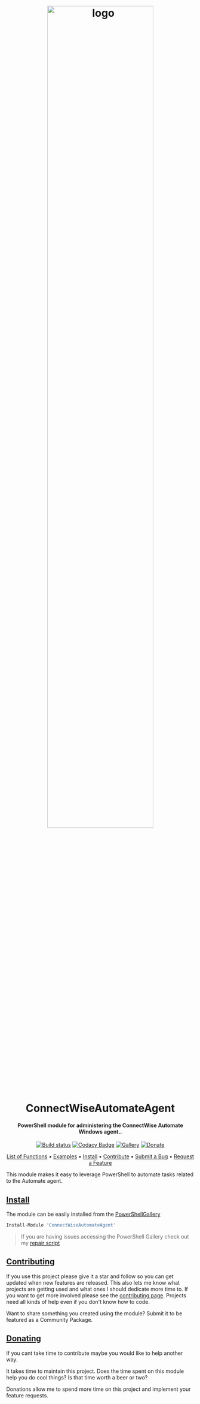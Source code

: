 <h1 align="center">
  <br>
  <img src="https://www.connectwise.com/globalassets/media/logos/company/product/automate/automate-horiz-master.png" alt="logo" width="75%"></a>
  <br>
  ConnectWiseAutomateAgent
  <br>
</h1>

<h4 align="center">PowerShell module for administering the ConnectWise Automate Windows agent.</a>.</h4>

<div align="center">

[![Build status](https://ci.appveyor.com/api/projects/status/gkmh0h0234s1x7rt?svg=true)](https://ci.appveyor.com/project/christaylorcodes/connectwiseAutomateAgent)
[![Codacy Badge](https://api.codacy.com/project/badge/Grade/8aa3633cda3d41d5baa5e9f595b8124f)](https://www.codacy.com/manual/christaylorcodes/ConnectWiseAutomateAgent?utm_source=github.com&amp;utm_medium=referral&amp;utm_content=christaylorcodes/ConnectWiseAutomateAgent&amp;utm_campaign=Badge_Grade)
[![Gallery](https://img.shields.io/powershellgallery/v/ConnectWiseAutomateAgent?label=PS%20Gallery&logo=powershell&logoColor=white)](https://www.powershellgallery.com/packages/ConnectWiseAutomateAgent)
[![Donate](https://img.shields.io/badge/$-donate-ff69b4.svg?maxAge=2592000&amp;style=flat)](https://paypal.me/ChrisTaylorCodes)

</div>

<p align="center">
    <a href="#download">List of Functions</a> •
    <a href="#credits">Examples</a> •
    <a href="#key-features">Install</a> •
    <a href="#how-to-use">Contribute</a> •
    <a href="#related">Submit a Bug</a> •
    <a href="#license">Request a Feature</a>
</p>

<!-- Summary -->

This module makes it easy to leverage PowerShell to automate tasks related to the Automate agent.

<!-- Summary -->

## [Install](https://www.powershellgallery.com/packages/ConnectWiseAutoamteAgent)

The module can be easily installed from the [PowerShellGallery](https://www.powershellgallery.com/packages/ConnectWiseAutoamteAgent)

```powershell
Install-Module 'ConnectWiseAutomateAgent'
```

>If you are having issues accessing the PowerShell Gallery check out my [repair script](https://github.com/christaylorcodes/Initialize-PSGallery)


## [Contributing](https://github.com/christaylorcodes/GitHub-Template/blob/main/CONTRIBUTING.md)

If you use this project please give it a star and follow so you can get updated when new features are released. This also lets me know what projects are getting used and what ones I should dedicate more time to. If you want to get more involved please see the [contributing page](https://github.com/christaylorcodes/GitHub-Template/blob/main/CONTRIBUTING.md). Projects need all kinds of help even if you don't know how to code.

Want to share something you created using the module? Submit it to be featured as a Community Package.

## [Donating](https://github.com/christaylorcodes/GitHub-Template/blob/main/DONATE.md)

If you cant take time to contribute maybe you would like to help another way.

It takes time to maintain this project. Does the time spent on this module help you do cool things? Is that time worth a beer or two?

Donations allow me to spend more time on this project and implement your feature requests.
